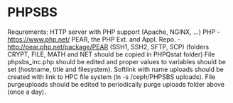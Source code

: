 # PHPSBS
Requrements:
HTTP server with PHP support (Apache, NGINX, …)
PHP - https://www.php.net/
PEAR, the PHP Ext. and Appl. Repo. - http://pear.php.net/package/PEAR (SSH1, SSH2, SFTP, SCP) (folders CRYPT, FILE, MATH and NET should be copied in PHPQstat folder)
File phpsbs_inc.php should be edited and proper values to variables should be set (hostname, title and filesystem).
Softlink with name uploads should be created with link to HPC file system (ln -s /ceph/PHPSBS uploads).
File purgeuploads should be edited to periodically purge uploads folder above (once a day).
